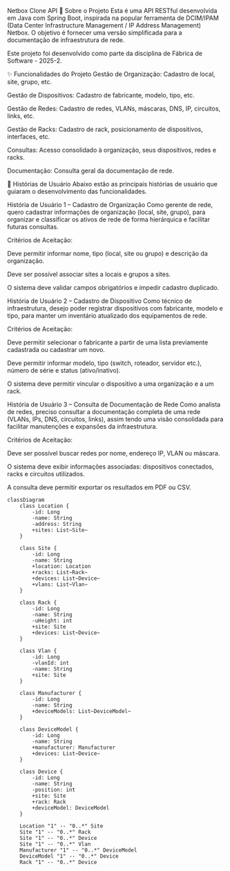 Netbox Clone API
📖 Sobre o Projeto
Esta é uma API RESTful desenvolvida em Java com Spring Boot, inspirada na popular ferramenta de DCIM/IPAM (Data Center Infrastructure Management / IP Address Management) Netbox. O objetivo é fornecer uma versão simplificada para a documentação de infraestrutura de rede.

Este projeto foi desenvolvido como parte da disciplina de Fábrica de Software - 2025-2.

✨ Funcionalidades do Projeto
Gestão de Organização: Cadastro de local, site, grupo, etc.

Gestão de Dispositivos: Cadastro de fabricante, modelo, tipo, etc.

Gestão de Redes: Cadastro de redes, VLANs, máscaras, DNS, IP, circuitos, links, etc.

Gestão de Racks: Cadastro de rack, posicionamento de dispositivos, interfaces, etc.

Consultas: Acesso consolidado à organização, seus dispositivos, redes e racks.

Documentação: Consulta geral da documentação de rede.

📝 Histórias de Usuário
Abaixo estão as principais histórias de usuário que guiaram o desenvolvimento das funcionalidades.

História de Usuário 1 – Cadastro de Organização
Como gerente de rede, quero cadastrar informações de organização (local, site, grupo), para organizar e classificar os ativos de rede de forma hierárquica e facilitar futuras consultas.

Critérios de Aceitação:

Deve permitir informar nome, tipo (local, site ou grupo) e descrição da organização.

Deve ser possível associar sites a locais e grupos a sites.

O sistema deve validar campos obrigatórios e impedir cadastro duplicado.

História de Usuário 2 – Cadastro de Dispositivo
Como técnico de infraestrutura, desejo poder registrar dispositivos com fabricante, modelo e tipo, para manter um inventário atualizado dos equipamentos de rede.

Critérios de Aceitação:

Deve permitir selecionar o fabricante a partir de uma lista previamente cadastrada ou cadastrar um novo.

Deve permitir informar modelo, tipo (switch, roteador, servidor etc.), número de série e status (ativo/inativo).

O sistema deve permitir vincular o dispositivo a uma organização e a um rack.

História de Usuário 3 – Consulta de Documentação de Rede
Como analista de redes, preciso consultar a documentação completa de uma rede (VLANs, IPs, DNS, circuitos, links), assim tendo uma visão consolidada para facilitar manutenções e expansões da infraestrutura.

Critérios de Aceitação:

Deve ser possível buscar redes por nome, endereço IP, VLAN ou máscara.

O sistema deve exibir informações associadas: dispositivos conectados, racks e circuitos utilizados.

A consulta deve permitir exportar os resultados em PDF ou CSV.

```mermaid
classDiagram
    class Location {
        -id: Long
        -name: String
        -address: String
        +sites: List~Site~
    }

    class Site {
        -id: Long
        -name: String
        +location: Location
        +racks: List~Rack~
        +devices: List~Device~
        +vlans: List~Vlan~
    }

    class Rack {
        -id: Long
        -name: String
        -uHeight: int
        +site: Site
        +devices: List~Device~
    }

    class Vlan {
        -id: Long
        -vlanId: int
        -name: String
        +site: Site
    }

    class Manufacturer {
        -id: Long
        -name: String
        +deviceModels: List~DeviceModel~
    }

    class DeviceModel {
        -id: Long
        -name: String
        +manufacturer: Manufacturer
        +devices: List~Device~
    }

    class Device {
        -id: Long
        -name: String
        -position: int
        +site: Site
        +rack: Rack
        +deviceModel: DeviceModel
    }

    Location "1" -- "0..*" Site
    Site "1" -- "0..*" Rack
    Site "1" -- "0..*" Device
    Site "1" -- "0..*" Vlan
    Manufacturer "1" -- "0..*" DeviceModel
    DeviceModel "1" -- "0..*" Device
    Rack "1" -- "0..*" Device